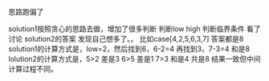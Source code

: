 思路跑偏了

solution1按照贪心的思路去做，增加了很多判断 判断low high 判断临界条件
看了讨论 solution2的答案 发现自己想多了。。
比如case[4,2,5,6,3,7] 答案都是8
solution1的计算方式是，low=2，然后找到6，6-2=4 再找到3，7-3=4 和是8
lolution2的计算方式是，5>2 差是3 6>5 差是1 7>3 和是4 共是8
结果一致但中间计算过程不同。
